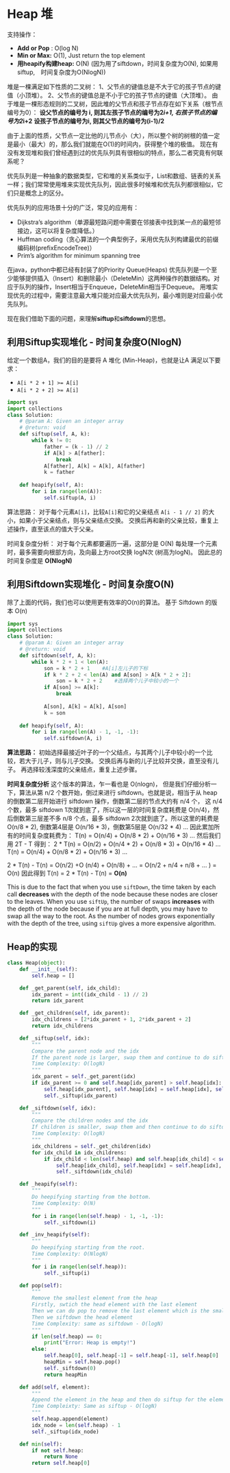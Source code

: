 # Heap 堆

支持操作：

* **Add or Pop** : O(log N) 
* **Min or Max:** O(1), Just return the top element
* **用heapify构建heap:** O(N) (因为用了siftdown，时间复杂度为O(N), 如果用siftup,　时间复杂度为O(NlogN))




堆是一棵满足如下性质的二叉树：
1、父节点的键值总是不大于它的孩子节点的键值（小顶堆）。
2、父节点的键值总是不小于它的孩子节点的键值（大顶堆）。
由于堆是一棵形态规则的二叉树，因此堆的父节点和孩子节点存在如下关系（根节点编号为0）：
**设父节点的编号为 i, 则其左孩子节点的编号为2*i+1, 右孩子节点的编号为2*i+2**
**设孩子节点的编号为i, 则其父节点的编号为(i-1)/2**

由于上面的性质，父节点一定比他的儿节点小（大），所以整个树的树根的值一定是最小（最大）的，那么我们就能在O(1)的时间内，获得整个堆的极值。
现在有没有发现堆和我们曾经遇到过的优先队列具有很相似的特点，那么二者究竟有何联系呢？

优先队列是一种抽象的数据类型，它和堆的关系类似于，List和数组、链表的关系一样；我们常常使用堆来实现优先队列，因此很多时候堆和优先队列都很相似，它们只是概念上的区分。

优先队列的应用场景十分的广泛，常见的应用有：

- Dijkstra’s algorithm（单源最短路问题中需要在邻接表中找到某一点的最短邻接边，这可以将复杂度降低。）
- Huffman coding（贪心算法的一个典型例子，采用优先队列构建最优的前缀编码树(prefixEncodeTree)）
- Prim’s algorithm for minimum spanning tree

在java，python中都已经有封装了的Priority Queue(Heaps)
优先队列是一个至少能够提供插入（Insert）和删除最小（DeleteMin）这两种操作的数据结构。对应于队列的操作，Insert相当于Enqueue，DeleteMin相当于Dequeue。
用堆实现优先的过程中，需要注意最大堆只能对应最大优先队列，最小堆则是对应最小优先队列。

现在我们借助下面的问题，来理解**siftup**和**siftdown**的思想。



## 利用Siftup实现堆化 - 时间复杂度O(NlogN)

给定一个数组A，我们的目的是要将 A 堆化 (Min-Heap)，也就是让A 满足以下要求：

- `A[i * 2 + 1] >= A[i]`
- `A[i * 2 + 2] >= A[i]`

```python
import sys
import collections
class Solution:
    # @param A: Given an integer array
    # @return: void
    def siftup(self, A, k):
        while k != 0:
            father = (k - 1) // 2
            if A[k] > A[father]:
                break
            A[father], A[k] = A[k], A[father]
            k = father
            
    def heapify(self, A):
        for i in range(len(A)):
            self.siftup(A, i)
```

算法思路：
对于每个元素`A[i]`，比较`A[i]`和它的父亲结点 `A[i - 1 // 2]` 的大小，如果小于父亲结点，则与父亲结点交换。
交换后再和新的父亲比较，重复上述操作，直至该点的值大于父亲。

时间复杂度分析：
对于每个元素都要遍历一遍，这部分是 O(N)
每处理一个元素时，最多需要向根部方向，及向最上方root交换 logN次 (树高为logN)。
因此总的时间复杂度是 **O(NlogN)**



## 利用Siftdown实现堆化 - 时间复杂度O(N)

除了上面的代码，我们也可以使用更有效率的O(n)的算法。
基于 Siftdown 的版本 O(n)

```python
import sys
import collections
class Solution:
    # @param A: Given an integer array
    # @return: void
    def siftdown(self, A, k):
        while k * 2 + 1 < len(A):
            son = k * 2 + 1    #A[i]左儿子的下标
            if k * 2 + 2 < len(A) and A[son] > A[k * 2 + 2]:
                son = k * 2 + 2    #选择两个儿子中较小的一个
            if A[son] >= A[k]:
                break
                
            A[son], A[k] = A[k], A[son]
            k = son
    
    def heapify(self, A):
        for i in range(len(A) - 1, -1, -1):
            self.siftdown(A, i)
```

**算法思路：**
初始选择最接近叶子的一个父结点，与其两个儿子中较小的一个比较，若大于儿子，则与儿子交换。
交换后再与新的儿子比较并交换，直至没有儿子。
再选择较浅深度的父亲结点，重复上述步骤。

**时间复杂度分析**
这个版本的算法，乍一看也是 O(nlogn)， 但是我们仔细分析一下，算法从第 n/2 个数开始，倒过来进行 siftdown。也就是说，相当于从 heap 的倒数第二层开始进行 siftdown 操作，倒数第二层的节点大约有 n/4 个， 这 n/4 个数，最多 siftdown 1次就到底了，所以这一层的时间复杂度耗费是 O(n/4)，然后倒数第三层差不多 n/8 个点，最多 siftdown 2次就到底了。所以这里的耗费是 O(n/8 * 2), 倒数第4层是 O(n/16 * 3)，倒数第5层是 O(n/32 * 4) ... 因此累加所有的时间复杂度耗费为：
T(n) = O(n/4) + O(n/8 * 2) + O(n/16 * 3) ...
然后我们用 2T - T 得到：
2 * T(n) = O(n/2) + O(n/4 * 2) + O(n/8 * 3) + O(n/16 * 4) ...
T(n) = O(n/4) + O(n/8 * 2) + O(n/16 * 3) ...

2 * T(n) - T(n) = O(n/2) +O (n/4) + O(n/8) + ...
= O(n/2 + n/4 + n/8 + ... )
= O(n)
因此得到 T(n) = 2 * T(n) - T(n) = **O(n)**

This is due to the fact that when you use `siftDown`, the time taken by each call **decreases** with the depth of the node because these nodes are closer to the leaves. When you use `siftUp`, the number of swaps **increases** with the depth of the node because if you are at full depth, you may have to swap all the way to the root. As the number of nodes grows exponentially with the depth of the tree, using `siftUp` gives a more expensive algorithm.

## Heap的实现

```python
class Heap(object):
	def __init__(self):
		self.heap = []

	def _get_parent(self, idx_child):
		idx_parent = int((idx_child - 1) // 2)
		return idx_parent

	def _get_children(self, idx_parent):
		idx_childrens = [2*idx_parent + 1, 2*idx_parent + 2]
		return idx_childrens

	def _siftup(self, idx):
		"""
		Compare the parent node and the idx
		If the parent node is larger, swap them and continue to do siftup
		Time Complexity: O(logN)
		"""
		idx_parent = self._get_parent(idx)
		if idx_parent >= 0 and self.heap[idx_parent] > self.heap[idx]:
			self.heap[idx_parent], self.heap[idx] = self.heap[idx], self.heap[idx_parent]
			self._siftup(idx_parent)

	def _siftdown(self, idx):
		"""
		Compare the children nodes and the idx
		If children is smaller, swap them and then continue to do siftdown
		Time Complexity: O(logN)
		"""
		idx_childrens = self._get_children(idx)
		for idx_child in idx_childrens:
			if idx_child < len(self.heap) and self.heap[idx_child] < self.heap[idx]:
				self.heap[idx_child], self.heap[idx] = self.heap[idx], self.heap[idx_child]
				self._siftdown(idx_child)

	def _heapify(self):
		"""
		Do heepifying starting from the bottom.
		Time Complexity: O(N)
		"""
		for i in range(len(self.heap) - 1, -1, -1):
			self._siftdown(i)

	def _inv_heapify(self):
		"""
		Do heepifying starting from the root.
		Time Complexity: O(NlogN)
		"""
		for i in range(len(self.heap)):
			self._siftup(i)

	def pop(self):
		"""
		Remove the smallest element from the heap
		Firstly, swtich the head element with the last element
		Then we can do pop to remove the last element which is the smallest
		Then we siftdown the head element
		Time Complexity: same as siftdown - O(logN)
		"""
		if len(self.heap) == 0:
			print("Error: Heap is empty!")
		else:
			self.heap[0], self.heap[-1] = self.heap[-1], self.heap[0]
			heapMin = self.heap.pop()
			self._siftdown(0)
			return heapMin

	def add(self, element):
        """
        Append the element in the heap and then do siftup for the element
        Time Compleixty: Same as siftup - O(logN)
        """
        self.heap.append(element)
        idx_node = len(self.heap) - 1
        self._siftup(idx_node)

	def min(self):
		if not self.heap:
			return None
		return self.heap[0]
```

